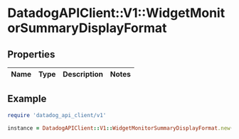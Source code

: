 # DatadogAPIClient::V1::WidgetMonitorSummaryDisplayFormat

## Properties

| Name | Type | Description | Notes |
| ---- | ---- | ----------- | ----- |

## Example

```ruby
require 'datadog_api_client/v1'

instance = DatadogAPIClient::V1::WidgetMonitorSummaryDisplayFormat.new()
```

